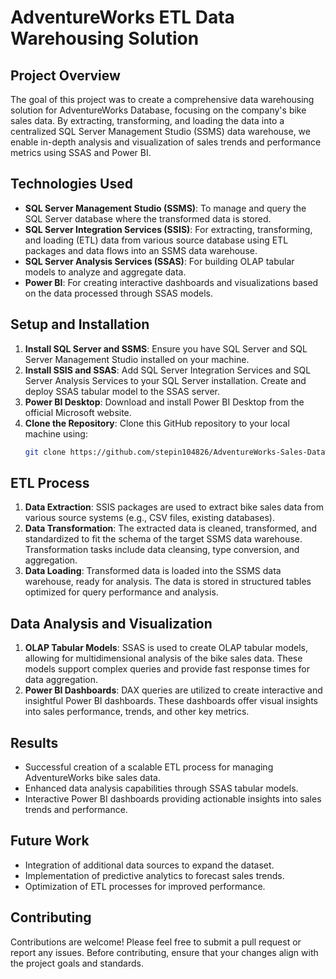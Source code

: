 # AdventureWorks ETL Data Warehousing Solution

## Project Overview

The goal of this project was to create a comprehensive data warehousing solution for AdventureWorks Database, focusing on the company's bike sales data. By extracting, transforming, and loading the data into a centralized SQL Server Management Studio (SSMS) data warehouse, we enable in-depth analysis and visualization of sales trends and performance metrics using SSAS and Power BI.

## Technologies Used

- **SQL Server Management Studio (SSMS)**: To manage and query the SQL Server database where the transformed data is stored.
- **SQL Server Integration Services (SSIS)**: For extracting, transforming, and loading (ETL) data from various source database using ETL packages and data flows into an SSMS data warehouse.
- **SQL Server Analysis Services (SSAS)**: For building OLAP tabular models to analyze and aggregate data.
- **Power BI**: For creating interactive dashboards and visualizations based on the data processed through SSAS models.

## Setup and Installation

1. **Install SQL Server and SSMS**: Ensure you have SQL Server and SQL Server Management Studio installed on your machine.
2. **Install SSIS and SSAS**: Add SQL Server Integration Services and SQL Server Analysis Services to your SQL Server installation. Create and deploy SSAS tabular model to the SSAS server.
3. **Power BI Desktop**: Download and install Power BI Desktop from the official Microsoft website.
4. **Clone the Repository**: Clone this GitHub repository to your local machine using:
    ```bash
    git clone https://github.com/stepin104826/AdventureWorks-Sales-Datawarehouse-Project
    ```

## ETL Process

1. **Data Extraction**: SSIS packages are used to extract bike sales data from various source systems (e.g., CSV files, existing databases).
2. **Data Transformation**: The extracted data is cleaned, transformed, and standardized to fit the schema of the target SSMS data warehouse. Transformation tasks include data cleansing, type conversion, and aggregation.
3. **Data Loading**: Transformed data is loaded into the SSMS data warehouse, ready for analysis. The data is stored in structured tables optimized for query performance and analysis.

## Data Analysis and Visualization

1. **OLAP Tabular Models**: SSAS is used to create OLAP tabular models, allowing for multidimensional analysis of the bike sales data. These models support complex queries and provide fast response times for data aggregation.
2. **Power BI Dashboards**: DAX queries are utilized to create interactive and insightful Power BI dashboards. These dashboards offer visual insights into sales performance, trends, and other key metrics.

## Results

- Successful creation of a scalable ETL process for managing AdventureWorks bike sales data.
- Enhanced data analysis capabilities through SSAS tabular models.
- Interactive Power BI dashboards providing actionable insights into sales trends and performance.

## Future Work

- Integration of additional data sources to expand the dataset.
- Implementation of predictive analytics to forecast sales trends.
- Optimization of ETL processes for improved performance.

## Contributing

Contributions are welcome! Please feel free to submit a pull request or report any issues. Before contributing, ensure that your changes align with the project goals and standards.
